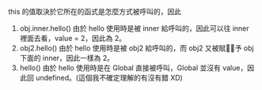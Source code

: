 this 的值取決於它所在的函式是怎麼方式被呼叫的，因此
1. obj.inner.hello()
    由於 hello 使用時是被 inner 給呼叫的，因此可以往 inner 裡面去看，value = 2，因此為 2。
2. obj2.hello()
    由於 hello 使用時是被 obj2 給呼叫的，而 obj2 又被賦予 obj 下面的 inner，因此一樣為 2。
3. hello()
    由於 hello 使用時是在 Global 直接被呼叫，Global 並沒有 value，因此回 undefined。(這個我不確定理解的有沒有錯 XD)